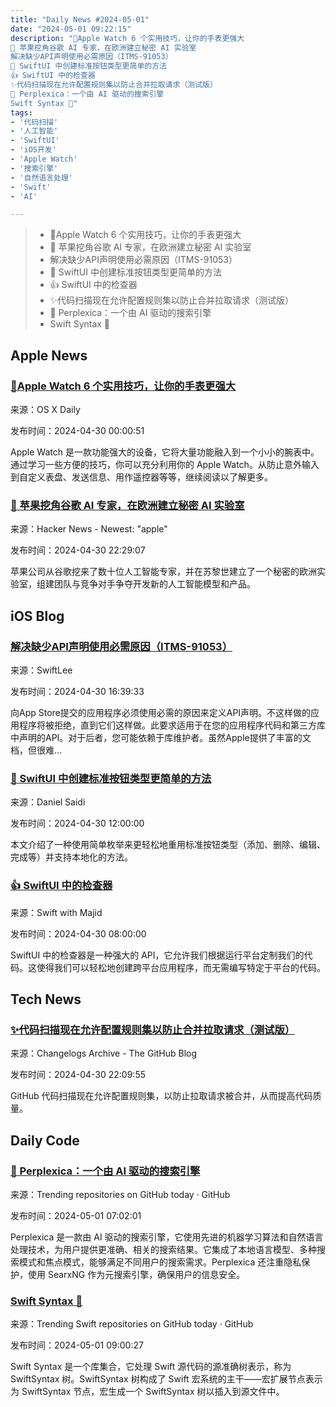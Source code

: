 ```yaml
---
title: "Daily News #2024-05-01"
date: "2024-05-01 09:22:15"
description: "🌟Apple Watch 6 个实用技巧，让你的手表更强大
🍎 苹果挖角谷歌 AI 专家，在欧洲建立秘密 AI 实验室
解决缺少API声明使用必需原因（ITMS-91053）
🎉 SwiftUI 中创建标准按钮类型更简单的方法
👍 SwiftUI 中的检查器
✨代码扫描现在允许配置规则集以防止合并拉取请求（测试版）
🔎 Perplexica：一个由 AI 驱动的搜索引擎
Swift Syntax 🌳"
tags: 
- '代码扫描'
- '人工智能'
- 'SwiftUI'
- 'iOS开发'
- 'Apple Watch'
- '搜索引擎'
- '自然语言处理'
- 'Swift'
- 'AI'

---
```


> - 🌟Apple Watch 6 个实用技巧，让你的手表更强大
> - 🍎 苹果挖角谷歌 AI 专家，在欧洲建立秘密 AI 实验室
> - 解决缺少API声明使用必需原因（ITMS-91053）
> - 🎉 SwiftUI 中创建标准按钮类型更简单的方法
> - 👍 SwiftUI 中的检查器
> - ✨代码扫描现在允许配置规则集以防止合并拉取请求（测试版）
> - 🔎 Perplexica：一个由 AI 驱动的搜索引擎
> - Swift Syntax 🌳

## Apple News

### [🌟Apple Watch 6 个实用技巧，让你的手表更强大](https://osxdaily.com/2024/04/29/6-useful-apple-watch-tips/)

来源：OS X Daily

发布时间：2024-04-30 00:00:51

Apple Watch 是一款功能强大的设备，它将大量功能融入到一个小小的腕表中。通过学习一些方便的技巧，你可以充分利用你的 Apple Watch。从防止意外输入到自定义表盘、发送信息、用作遥控器等等，继续阅读以了解更多。

### [🍎 苹果挖角谷歌 AI 专家，在欧洲建立秘密 AI 实验室](https://arstechnica.com/ai/2024/04/apple-poaches-ai-experts-from-google-creates-secretive-european-ai-lab/)

来源：Hacker News - Newest: "apple"

发布时间：2024-04-30 22:29:07

苹果公司从谷歌挖来了数十位人工智能专家，并在苏黎世建立了一个秘密的欧洲实验室，组建团队与竞争对手争夺开发新的人工智能模型和产品。

## iOS Blog

### [解决缺少API声明使用必需原因（ITMS-91053）](https://www.avanderlee.com/xcode/missing-api-declaration-required-reason-itms-91053/)

来源：SwiftLee

发布时间：2024-04-30 16:39:33

向App Store提交的应用程序必须使用必需的原因来定义API声明。不这样做的应用程序将被拒绝，直到它们这样做。此要求适用于在您的应用程序代码和第三方库中声明的API。对于后者，您可能依赖于库维护者。虽然Apple提供了丰富的文档，但很难...

### [🎉 SwiftUI 中创建标准按钮类型更简单的方法](https://danielsaidi.com/blog/2024/04/30/an-easier-way-to-create-standard-button-types-in-swiftui)

来源：Daniel Saidi

发布时间：2024-04-30 12:00:00

本文介绍了一种使用简单枚举来更轻松地重用标准按钮类型（添加、删除、编辑、完成等）并支持本地化的方法。

### [👍 SwiftUI 中的检查器](https://swiftwithmajid.com/2024/04/30/inspectors-in-swiftui/)

来源：Swift with Majid

发布时间：2024-04-30 08:00:00

SwiftUI 中的检查器是一种强大的 API，它允许我们根据运行平台定制我们的代码。这使得我们可以轻松地创建跨平台应用程序，而无需编写特定于平台的代码。

## Tech News

### [✨代码扫描现在允许配置规则集以防止合并拉取请求（测试版）](https://github.blog/changelog/2024-04-30-code-scanning-now-allows-configuring-rulesets-to-prevent-pull-requests-from-being-merged-beta)

来源：Changelogs Archive - The GitHub Blog

发布时间：2024-04-30 22:09:55

GitHub 代码扫描现在允许配置规则集，以防止拉取请求被合并，从而提高代码质量。

## Daily Code

### [🔎 Perplexica：一个由 AI 驱动的搜索引擎](https://github.com/ItzCrazyKns/Perplexica)

来源：Trending repositories on GitHub today · GitHub

发布时间：2024-05-01 07:02:01

Perplexica 是一款由 AI 驱动的搜索引擎，它使用先进的机器学习算法和自然语言处理技术，为用户提供更准确、相关的搜索结果。它集成了本地语言模型、多种搜索模式和焦点模式，能够满足不同用户的搜索需求。Perplexica 还注重隐私保护，使用 SearxNG 作为元搜索引擎，确保用户的信息安全。

### [Swift Syntax 🌳](https://github.com/apple/swift-syntax)

来源：Trending Swift repositories on GitHub today · GitHub

发布时间：2024-05-01 09:00:27

Swift Syntax 是一个库集合，它处理 Swift 源代码的源准确树表示，称为 SwiftSyntax 树。SwiftSyntax 树构成了 Swift 宏系统的主干——宏扩展节点表示为 SwiftSyntax 节点，宏生成一个 SwiftSyntax 树以插入到源文件中。
